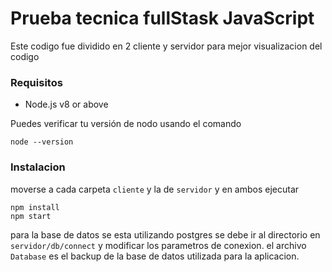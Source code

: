 # Prueba tecnica fullStask JavaScript

Este codigo fue dividido en 2 cliente y servidor para mejor visualizacion del codigo

### Requisitos

- Node.js v8 or above

Puedes verificar tu versión de nodo usando el comando

```CLI
node --version
```

### Instalacion
moverse a cada carpeta `cliente` y la de `servidor` y en ambos ejecutar

```CLI
npm install
npm start
```

para la base de datos se esta utilizando postgres se debe ir al directorio en `servidor/db/connect` y modificar los parametros de conexion. el archivo `Database` es el backup de la base de datos utilizada para la aplicacion.

